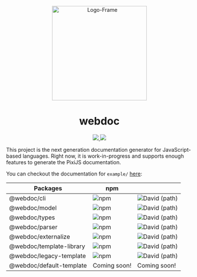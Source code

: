 <p align="center">
  <a href="https://ibb.co/9pYvRgV"><img src="https://i.ibb.co/D1Kb3W8/Logo-Frame.png" alt="Logo-Frame" border="0" width="256"></a>
</p>
<h1 align="center">webdoc</h1>

<p align="center">
  
<a href="https://dev.azure.com/webdoc-js/webdoc/_build/latest?definitionId=2&branchName=master">
  <img src="https://dev.azure.com/webdoc-js/webdoc/_apis/build/status/webdoc-js.webdoc?branchName=master"></img>
</a>
<a href="(https://lerna.js.org/)"><img src="https://img.shields.io/badge/maintained%20with-lerna-cc00ff.svg"></img></a>
</p>

This project is the next generation documentation generator for JavaScript-based languages. Right now, it is work-in-progress
and supports enough features to generate the PixiJS documentation.

You can checkout the documentation for `example/` [here](https://webdoc-js.github.io/example-documentation/index.html): 


| Packages                    | npm                                                              ||
|-----------------------------|------------------------------------------------------------------|-|
| @webdoc/cli                 | ![npm](https://img.shields.io/npm/v/@webdoc/cli)                 | ![David (path)](https://img.shields.io/david/webdoc-js/webdoc?path=packages%2Fwebdoc-cli)                                              |
| @webdoc/model               | ![npm](https://img.shields.io/npm/v/@webdoc/model)               |![David (path)](https://img.shields.io/david/webdoc-js/webdoc?path=packages%2Fwebdoc-model)|
| @webdoc/types               | ![npm](https://img.shields.io/npm/v/@webdoc/types)               |![David (path)](https://img.shields.io/david/webdoc-js/webdoc?path=packages%2Fwebdoc-types)|
| @webdoc/parser              | ![npm](https://img.shields.io/npm/v/@webdoc/parser)              |![David (path)](https://img.shields.io/david/webdoc-js/webdoc?path=packages%2Fwebdoc-parser)|
| @webdoc/externalize         | ![npm](https://img.shields.io/npm/v/@webdoc/externalize)         |![David (path)](https://img.shields.io/david/webdoc-js/webdoc?path=packages%2Fwebdoc-externalize)|
| @webdoc/template-library    | ![npm](https://img.shields.io/npm/v/@webdoc/template-library)    |![David (path)](https://img.shields.io/david/webdoc-js/webdoc?path=packages%2Fwebdoc-template-library)|
| @webdoc/legacy-template     | ![npm](https://img.shields.io/npm/v/@webdoc/legacy-template)     |![David (path)](https://img.shields.io/david/webdoc-js/webdoc?path=packages%2Fwebdoc-legacy-template)|
| @webdoc/default-template    | Coming soon!                                                     | Coming soon! |
